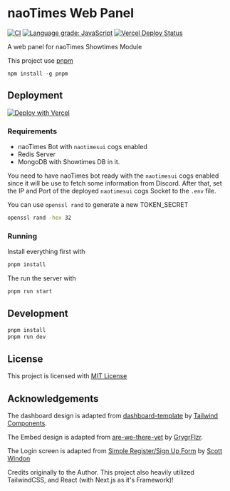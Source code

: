 # naoTimes Web Panel

[![CI](https://github.com/noaione/naoTimesUI/actions/workflows/ci.yml/badge.svg?branch=master)](https://github.com/noaione/naoTimesUI/actions/workflows/ci.yml) [![Language grade: JavaScript](https://img.shields.io/lgtm/grade/javascript/g/noaione/naoTimesUI.svg?logo=lgtm&logoWidth=18)](https://lgtm.com/projects/g/noaione/naoTimesUI/context:javascript) [![Vercel Deploy Status](https://vercel-status.herokuapp.com/noaione/naoTimesUI)](https://panel.naoti.me/tentang)

A web panel for naoTimes Showtimes Module


This project use [pnpm](https://pnpm.js.org/)
```
npm install -g pnpm
```

## Deployment

[![Deploy with Vercel](https://vercel.com/button)](https://vercel.com/new/git/external?repository-url=https%3A%2F%2Fgithub.com%2Fnoaione%2FnaoTimesUI%2Ftree%2Fmaster&env=TOKEN_SECRET,MONGODB_URI,BOT_SOCKET_HOST,BOT_SOCKET_PORT,BOT_SOCKET_PASSWORD&envDescription=All%20required%20Environment%20Variables%20for%20the%20Process%20to%20run&envLink=https%3A%2F%2Fgithub.com%2Fnoaione%2FnaoTimesUI%2Fblob%2Fnext%2F.env-example&demo-title=naoTimesUI&demo-description=Atur%20progress%20utang%20Fansub%20anda%20via%20WebUI%20naoTimes!&demo-url=https%3A%2F%2Fpanel.naoti.me)

### Requirements
- naoTimes Bot with `naotimesui` cogs enabled
- Redis Server
- MongoDB with Showtimes DB in it.

You need to have naoTimes bot ready with the `naotimesui` cogs enabled since it will be use to fetch some information from Discord.
After that, set the IP and Port of the deployed `naotimesui` cogs Socket to the `.env` file.

You can use `openssl rand` to generate a new TOKEN_SECRET<br>
```bash
openssl rand -hex 32
```

### Running
Install everything first with
```bash
pnpm install
```

The run the server with
```bash
pnpm run start
```

## Development

```bash
pnpm install
pnpm run dev
```

## License
This project is licensed with [MIT License](LICENSE)

## Acknowledgements
The dashboard design is adapted from [dashboard-template](https://github.com/tailwindcomponents/dashboard-template) by [Tailwind Components](https://github.com/tailwindcomponents).

The Embed design is adapted from [are-we-there-yet](https://github.com/GrygrFlzr/are-we-there-yet) by [GrygrFlzr](https://github.com/GrygrFlzr).

The Login screen is adapted from [Simple Register/Sign Up Form](https://tailwindcomponents.com/component/simple-registersign-up-form) by [Scott Windon](https://tailwindcomponents.com/u/scott-windon)

Credits originally to the Author.
This project also heavily utilized TailwindCSS, and React (with Next.js as it's Framework)!
